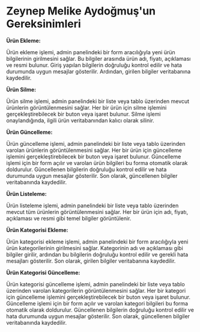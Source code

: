 # Zeynep Melike Aydoğmuş'un Gereksinimleri
<b> Ürün Ekleme: </b> <p>
Ürün ekleme işlemi, admin panelindeki bir form aracılığıyla yeni ürün bilgilerinin girilmesini sağlar. Bu bilgiler arasında ürün adı, fiyatı, açıklaması ve resmi bulunur. Giriş yapılan bilgilerin doğruluğu kontrol edilir ve hata durumunda uygun mesajlar gösterilir. Ardından, girilen bilgiler veritabanına kaydedilir.
</p>
<b> Ürün Silme: </b> <p>
Ürün silme işlemi, admin panelindeki bir liste veya tablo üzerinden mevcut ürünlerin görüntülenmesini sağlar. Her bir ürün için silme işlemini gerçekleştirebilecek bir buton veya işaret bulunur. Silme işlemi onaylandığında, ilgili ürün veritabanından kalıcı olarak silinir.
</p>
<b> Ürün Güncelleme: </b> <p>
Ürün güncelleme işlemi, admin panelindeki bir liste veya tablo üzerinden varolan ürünlerin görüntülenmesini sağlar. Her bir ürün için güncelleme işlemini gerçekleştirebilecek bir buton veya işaret bulunur. Güncelleme işlemi için bir form açılır ve varolan ürün bilgileri bu forma otomatik olarak doldurulur. Güncellenen bilgilerin doğruluğu kontrol edilir ve hata durumunda uygun mesajlar gösterilir. Son olarak, güncellenen bilgiler veritabanında kaydedilir.
</p>
<b> Ürün Listeleme: </b> <p>
Ürün listeleme işlemi, admin panelindeki bir liste veya tablo üzerinden mevcut tüm ürünlerin görüntülenmesini sağlar. Her bir ürün için adı, fiyatı, açıklaması ve resmi gibi temel bilgiler görüntülenir.
</p>
<b> Ürün Kategorisi Ekleme: </b> <p>
Ürün kategorisi ekleme işlemi, admin panelindeki bir form aracılığıyla yeni ürün kategorilerinin girilmesini sağlar. Kategorinin adı ve açıklaması gibi bilgiler girilir, ardından bu bilgilerin doğruluğu kontrol edilir ve gerekli hata mesajları gösterilir. Son olarak, girilen bilgiler veritabanına kaydedilir.
</p>

<b> Ürün Kategorisi Güncelleme: </b> <p>
Ürün kategorisi güncelleme işlemi, admin panelindeki bir liste veya tablo üzerinden varolan kategorilerin görüntülenmesini sağlar. Her bir kategori için güncelleme işlemini gerçekleştirebilecek bir buton veya işaret bulunur. Güncelleme işlemi için bir form açılır ve varolan kategori bilgileri bu forma otomatik olarak doldurulur. Güncellenen bilgilerin doğruluğu kontrol edilir ve hata durumunda uygun mesajlar gösterilir. Son olarak, güncellenen bilgiler veritabanında kaydedilir.
</p>